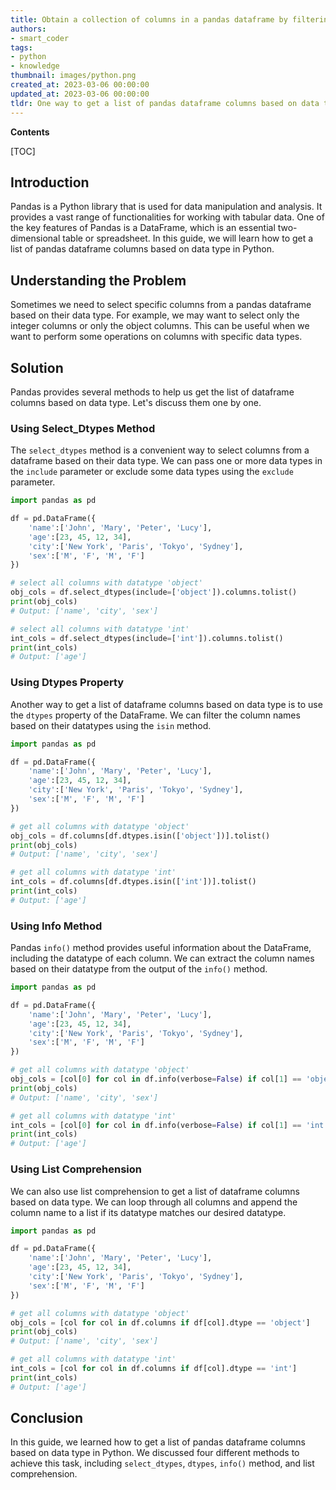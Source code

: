 ```yaml
---
title: Obtain a collection of columns in a pandas dataframe by filtering their data type
authors:
- smart_coder
tags:
- python
- knowledge
thumbnail: images/python.png
created_at: 2023-03-06 00:00:00
updated_at: 2023-03-06 00:00:00
tldr: One way to get a list of pandas dataframe columns based on data type is to use the select\_dtypes() method.
---
```


**Contents**

[TOC]

## Introduction
Pandas is a Python library that is used for data manipulation and analysis. It provides a vast range of functionalities for working with tabular data. One of the key features of Pandas is a DataFrame, which is an essential two-dimensional table or spreadsheet. In this guide, we will learn how to get a list of pandas dataframe columns based on data type in Python.

## Understanding the Problem
Sometimes we need to select specific columns from a pandas dataframe based on their data type. For example, we may want to select only the integer columns or only the object columns. This can be useful when we want to perform some operations on columns with specific data types.

## Solution
Pandas provides several methods to help us get the list of dataframe columns based on data type. Let's discuss them one by one.

### Using Select_Dtypes Method
The `select_dtypes` method is a convenient way to select columns from a dataframe based on their data type. We can pass one or more data types in the `include` parameter or exclude some data types using the `exclude` parameter.

```python
import pandas as pd

df = pd.DataFrame({
    'name':['John', 'Mary', 'Peter', 'Lucy'],
    'age':[23, 45, 12, 34],
    'city':['New York', 'Paris', 'Tokyo', 'Sydney'],
    'sex':['M', 'F', 'M', 'F']
})

# select all columns with datatype 'object'
obj_cols = df.select_dtypes(include=['object']).columns.tolist()
print(obj_cols)
# Output: ['name', 'city', 'sex']

# select all columns with datatype 'int'
int_cols = df.select_dtypes(include=['int']).columns.tolist()
print(int_cols)
# Output: ['age']
```

### Using Dtypes Property
Another way to get a list of dataframe columns based on data type is to use the `dtypes` property of the DataFrame. We can filter the column names based on their datatypes using the `isin` method.

```python
import pandas as pd

df = pd.DataFrame({
    'name':['John', 'Mary', 'Peter', 'Lucy'],
    'age':[23, 45, 12, 34],
    'city':['New York', 'Paris', 'Tokyo', 'Sydney'],
    'sex':['M', 'F', 'M', 'F']
})

# get all columns with datatype 'object'
obj_cols = df.columns[df.dtypes.isin(['object'])].tolist()
print(obj_cols)
# Output: ['name', 'city', 'sex']

# get all columns with datatype 'int'
int_cols = df.columns[df.dtypes.isin(['int'])].tolist()
print(int_cols)
# Output: ['age']
```

### Using Info Method
Pandas `info()` method provides useful information about the DataFrame, including the datatype of each column. We can extract the column names based on their datatype from the output of the `info()` method.

```python
import pandas as pd

df = pd.DataFrame({
    'name':['John', 'Mary', 'Peter', 'Lucy'],
    'age':[23, 45, 12, 34],
    'city':['New York', 'Paris', 'Tokyo', 'Sydney'],
    'sex':['M', 'F', 'M', 'F']
})

# get all columns with datatype 'object'
obj_cols = [col[0] for col in df.info(verbose=False) if col[1] == 'object']
print(obj_cols)
# Output: ['name', 'city', 'sex']

# get all columns with datatype 'int'
int_cols = [col[0] for col in df.info(verbose=False) if col[1] == 'int']
print(int_cols)
# Output: ['age']
```

### Using List Comprehension
We can also use list comprehension to get a list of dataframe columns based on data type. We can loop through all columns and append the column name to a list if its datatype matches our desired datatype.

```python
import pandas as pd

df = pd.DataFrame({
    'name':['John', 'Mary', 'Peter', 'Lucy'],
    'age':[23, 45, 12, 34],
    'city':['New York', 'Paris', 'Tokyo', 'Sydney'],
    'sex':['M', 'F', 'M', 'F']
})

# get all columns with datatype 'object'
obj_cols = [col for col in df.columns if df[col].dtype == 'object']
print(obj_cols)
# Output: ['name', 'city', 'sex']

# get all columns with datatype 'int'
int_cols = [col for col in df.columns if df[col].dtype == 'int']
print(int_cols)
# Output: ['age']
```

## Conclusion
In this guide, we learned how to get a list of pandas dataframe columns based on data type in Python. We discussed four different methods to achieve this task, including `select_dtypes`, `dtypes`, `info()` method, and list comprehension.
